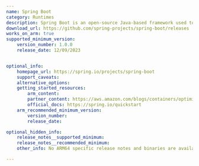 ```yaml
---
name: Spring Boot
category: Runtimes
description: Spring Boot is an open-source Java-based framework used to create standalone, production-grade Spring-based applications with minimal setup and configuration.
download_url: https://github.com/spring-projects/spring-boot/releases
works_on_arm: true
supported_minimum_version:
    version_number: 1.0.0
    release_date: 12/09/2023


optional_info:
    homepage_url: https://spring.io/projects/spring-boot
    support_caveats:
    alternative_options:
    getting_started_resources:
        arm_content:
        partner_content: https://aws.amazon.com/blogs/containers/optimize-your-spring-boot-application-for-aws-fargate/
        official_docs: https://spring.io/quickstart
    arm_recommended_minimum_version:
        version_number:
        release_date:

optional_hidden_info:
    release_notes__supported_minimum:
    release_notes__recommended_minimum:
    other_info: No ARM64 specific release notes and binaries are available. Installation and testing is done using released source code tar.

---
```

